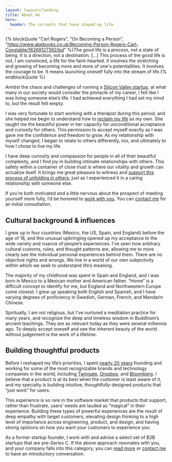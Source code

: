 ```yaml
---
layout: layouts/landing
title: About me
hero:
  header: The currents that have shaped my life
---
```


{% blockQuote "Carl Rogers", "On Becoming a Person", "https://www.abebooks.co.uk/Becoming-Person-Rogers-Carl-Constable/16269127392/bd" %}The good life is a _process_, not a state of being. It is a direction, not a destination. […] This process of the good life is not, I am convinced, a life for the faint-hearted. It involves the stretching and growing of becoming more and more of one's potentialities. It involves the courage to be. It means launching oneself fully into the stream of life.{% endblockQuote %}

Amidst the chaos and challenges of running a [Silicon Valley startup](https://www.forbes.com/sites/kenrickcai/2022/04/14/twingate-series-b-400-million-taking-down-vpn/), at what many in our society would consider the pinnacle of my career, I felt like I was living someone else’s life. I had achieved everything I had set my mind to, but the result felt empty.

I was very fortunate to start working with a therapist during this period, and she helped me begin to understand how to [reclaim my life](/writing/2025/06/17/a-personal-biography/) as my own. She taught me the beautiful power in her capacity for unconditional acceptance and curiosity for others. This permission to accept myself exactly as I was gave me the confidence and freedom to grow. As my relationship with myself changed, I began to relate to others differently, too, and ultimately to how I chose to live my life.

I have deep curiosity and compassion for people in all of their beautiful complexity, and I find joy in building intimate relationships with others. This safety within a container of close trust is where our vitality and growth can actualize itself. It brings me great pleasure to witness and [support this process of unfolding in others](/coaching), just as I experienced it in a caring relationship with someone else.

If you’re both motivated and a little nervous about the prospect of meeting yourself more fully, I’d be honored to [work with you](/coaching). You can [contact me](/contact) for an initial consultation.

## Cultural background & influences

I grew up in four countries (Mexico, the US, Spain, and England) before the age of 18, and this unusual upbringing opened up my acceptance to the wide variety and nuance of people’s experiences. I’ve seen how arbitrary cultural customs, rules, and thought patterns are, allowing me to more clearly see the individual personal experiences behind them. There are no objective rights and wrongs. We live in a world of our own subjectivity within which we seek to understand life’s meaning.

The majority of my childhood was spent in Spain and England, and I was born in Mexico to a Mexican mother and American father. “Home” is a difficult concept to identify for me, but England and Northwestern Europe come closest. I grew up speaking both English and Spanish, and I have varying degrees of proficiency in Swedish, German, French, and Mandarin Chinese.

Spiritually, I am not religious, but I've nurtured a meditation practice for many years, and recognize the deep and timeless wisdom in Buddhism’s ancient teachings. They are as relevant today as they were several millennia ago. To deeply accept oneself and see the inherent beauty of the world without judgement is the work of a lifetime.

## Building thoughtful products

Before I reshaped my life’s priorities, I spent [nearly 20 years](https://www.linkedin.com/in/awmars) founding and working for some of the most recognizable brands and technology companies in the world, including [Twingate](https://www.twingate.com/), [Dropbox](https://www.dropbox.com), and [Bloomberg](https://www.bloomberg.net). I believe that a product is at its best when the customer is least aware of it, and my specialty is building intuitive, thoughtfully-designed products that “just work” for users.

This experience is so rare in the software market that products that support, rather than frustrate, users’ needs are lauded as “magical” in their experience. Building these types of powerful experiences are the result of deep empathy with target customers, elevating design thinking to a high level of importance across engineering, product, and design, and having strong opinions on how you want your customers to experience you.

As a former startup founder, I work with and advise a select set of B2B startups that are pre-Series C. If the above approach resonates with you, and your company falls into this category, you can [read more](/advisory) or [contact me](/contact) to have an introductory conversation.
